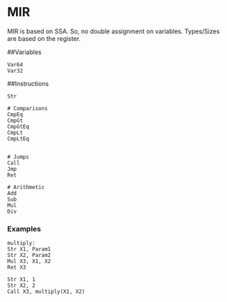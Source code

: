 # MIR

MIR is based on SSA. So, no double assignment on variables. Types/Sizes are based on the register.

##Variables
```
Var64
Var32
```

##Instructions
```
Str

# Comparisons 
CmpEq 
CmpGt
CmpGtEq
CmpLt
CmpLtEq


# Jumps
Call
Jmp
Ret

# Arithmetic
Add
Sub
Mul
Div
```
### Examples
```
multiply:
Str X1, Param1
Str X2, Param2
Mul X3, X1, X2
Ret X3

Str X1, 1
Str X2, 2
Call X3, multiply(X1, X2)
```